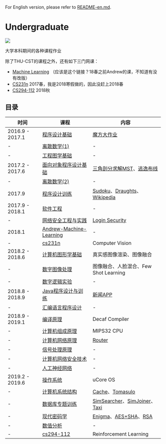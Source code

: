 For English version, please refer to [README-en.md](README-en.md).

# Undergraduate

![](https://img.shields.io/github/repo-size/Trinkle23897/Undergraduate.svg?style=flat)

大学本科期间的各种课程作业

除了THU-CST的课程之外，还有如下三门网课：

- [Machine Learning](https://zh.coursera.org/learn/machine-learning) （应该是这个链接？18春之前Andrew的课，不知道有没有改版）
- [CS231n](http://cs231n.stanford.edu/2017/) 2017春，我是2018寒假做的，因此没赶上2018春
- [CS294-112](http://rail.eecs.berkeley.edu/deeprlcourse/) 2018秋

## 目录

| 时间 | 课程                    | 内容 |
| ---- | ----------------------- | ---- |
| 2016.9 - 2017.1 | [程序设计基础](https://github.com/Trinkle23897/Undergraduate/tree/master/%E7%A8%8B%E5%BA%8F%E8%AE%BE%E8%AE%A1%E5%9F%BA%E7%A1%80) | [魔方大作业](https://github.com/Trinkle23897/Undergraduate/blob/master/%E7%A8%8B%E5%BA%8F%E8%AE%BE%E8%AE%A1%E5%9F%BA%E7%A1%80/%E5%A4%A7%E4%BD%9C%E4%B8%9A%E6%BA%90%E7%A0%81%E6%8F%90%E4%BA%A4/solve.cpp) |
| - | [离散数学(1)](https://github.com/Trinkle23897/Undergraduate/tree/master/%E7%A6%BB%E6%95%A3%E6%95%B0%E5%AD%A6(1)) | - |
| - | [工程图学基础](https://github.com/Trinkle23897/Undergraduate/tree/master/%E5%B7%A5%E7%A8%8B%E5%9B%BE%E5%AD%A6%E5%9F%BA%E7%A1%80) | - |
| 2017.2 - 2017.6 | [面向对象程序设计基础](https://github.com/Trinkle23897/Undergraduate/tree/master/%E9%9D%A2%E5%90%91%E5%AF%B9%E8%B1%A1%E7%A8%8B%E5%BA%8F%E8%AE%BE%E8%AE%A1%E5%9F%BA%E7%A1%80) | [三角剖分求解MST](https://github.com/Trinkle23897/Undergraduate/tree/master/%E9%9D%A2%E5%90%91%E5%AF%B9%E8%B1%A1%E7%A8%8B%E5%BA%8F%E8%AE%BE%E8%AE%A1%E5%9F%BA%E7%A1%80/IndividualProject/oop_individual_project_2017)、[逃逸布线](https://github.com/Trinkle23897/Undergraduate/tree/master/%E9%9D%A2%E5%90%91%E5%AF%B9%E8%B1%A1%E7%A8%8B%E5%BA%8F%E8%AE%BE%E8%AE%A1%E5%9F%BA%E7%A1%80/TeamProject) |
| - | [离散数学(2)](https://github.com/Trinkle23897/Undergraduate/tree/master/%E7%A6%BB%E6%95%A3%E6%95%B0%E5%AD%A6(2)/) | - |
| 2017.9 | [程序设计训练](https://github.com/Trinkle23897/Undergraduate/tree/master/%E7%A8%8B%E5%BA%8F%E8%AE%BE%E8%AE%A1%E8%AE%AD%E7%BB%83) | [Sudoku](https://github.com/Trinkle23897/sudoku-qt5)、[Draughts](https://github.com/Trinkle23897/draughts-qt5)、[Wikipedia](https://github.com/Trinkle23897/list%5C_of%5C_people) |
| 2017.9 - 2018.1 | [软件工程](https://github.com/Trinkle23897/Undergraduate/tree/master/%E8%BD%AF%E4%BB%B6%E5%B7%A5%E7%A8%8B) | - |
| - | [网络安全工程与实践](https://github.com/Trinkle23897/Undergraduate/tree/master/%E7%BD%91%E7%BB%9C%E5%AE%89%E5%85%A8%E5%B7%A5%E7%A8%8B%E4%B8%8E%E5%AE%9E%E8%B7%B5) | [Login Security](https://github.com/Trinkle23897/Undergraduate/tree/master/%E7%BD%91%E7%BB%9C%E5%AE%89%E5%85%A8%E5%B7%A5%E7%A8%8B%E4%B8%8E%E5%AE%9E%E8%B7%B5/%E5%A4%A7%E4%BD%9C%E4%B8%9A%EF%BC%88%E4%BA%8C%E9%80%89%E4%B8%80%EF%BC%89/exp4) |
| 2018.1 | [Andrew-Machine-Learning](https://github.com/Trinkle23897/ml/tree/master/Coursera) | - |
| - | [cs231n](https://github.com/Trinkle23897/ml/tree/master/cs231n) | Computer Vision |
| 2018.2 - 2018.6 | [计算机图形学基础](https://github.com/Trinkle23897/Computational-Graphics-THU-2018) | 真实感图像渲染、图像融合 |
| - | [数字图像处理](https://github.com/Trinkle23897/dip2018) | 图像融合、人脸混合、Few Shot Learning |
| - | [数字逻辑实验](https://github.com/Trinkle23897/Undergraduate/tree/master/%E6%95%B0%E5%AD%97%E9%80%BB%E8%BE%91%E5%AE%9E%E9%AA%8C) | - |
| 2018.8 - 2018.9 | [Java程序设计与训练](https://github.com/Trinkle23897/Undergraduate/tree/master/Java%E7%A8%8B%E5%BA%8F%E8%AE%BE%E8%AE%A1%E4%B8%8E%E8%AE%AD%E7%BB%83) | [新闻APP](https://github.com/Trinkle23897/simple-news-android-app) |
| - | [汇编语言程序设计](https://github.com/Trinkle23897/Undergraduate/tree/master/%E6%B1%87%E7%BC%96%E8%AF%AD%E8%A8%80%E7%A8%8B%E5%BA%8F%E8%AE%BE%E8%AE%A1) | - |
| 2018.9 - 2019.1 | [编译原理](https://github.com/Trinkle23897/decaf-complier) | Decaf Compiler |
| - | [计算机组成原理](https://github.com/Trinkle23897/mips32-cpu) | MIPS32 CPU |
| - | [计算机网络原理](https://github.com/Trinkle23897/Undergraduate/tree/master/%E8%AE%A1%E7%AE%97%E6%9C%BA%E7%BD%91%E7%BB%9C%E5%8E%9F%E7%90%86) | [Router](https://github.com/Trinkle23897/router/) |
| - | [信号处理原理](https://github.com/Trinkle23897/Undergraduate/tree/master/%E4%BF%A1%E5%8F%B7%E5%A4%84%E7%90%86%E5%8E%9F%E7%90%86) | - |
| - | [计算机网络安全技术](https://github.com/Trinkle23897/Undergraduate/tree/master/%E8%AE%A1%E7%AE%97%E6%9C%BA%E7%BD%91%E7%BB%9C%E5%AE%89%E5%85%A8%E6%8A%80%E6%9C%AF) | - |
| - | [人工神经网络](https://github.com/Trinkle23897/Artificial-Neural-Network-THU-2018) | - |
| 2019.2 - 2019.6 | [操作系统](https://github.com/Trinkle23897/os2019) | uCore OS |
| - | [计算机系统结构](https://github.com/Trinkle23897/Undergraduate/tree/master/%E8%AE%A1%E7%AE%97%E6%9C%BA%E7%B3%BB%E7%BB%9F%E7%BB%93%E6%9E%84) | [Cache](https://github.com/Trinkle23897/Undergraduate/tree/master/%E8%AE%A1%E7%AE%97%E6%9C%BA%E7%B3%BB%E7%BB%9F%E7%BB%93%E6%9E%84/cache)、[Tomasulo](https://github.com/Trinkle23897/Undergraduate/tree/master/%E8%AE%A1%E7%AE%97%E6%9C%BA%E7%B3%BB%E7%BB%9F%E7%BB%93%E6%9E%84/tomasulo) |
| - | [数据库专题训练](https://github.com/Trinkle23897/Undergraduate/tree/master/%E6%95%B0%E6%8D%AE%E5%BA%93%E4%B8%93%E9%A2%98%E8%AE%AD%E7%BB%83) | [SimSearcher](https://github.com/Trinkle23897/Undergraduate/tree/master/%E6%95%B0%E6%8D%AE%E5%BA%93%E4%B8%93%E9%A2%98%E8%AE%AD%E7%BB%83/SimSearcher)、[SimJoiner](https://github.com/Trinkle23897/Undergraduate/tree/master/%E6%95%B0%E6%8D%AE%E5%BA%93%E4%B8%93%E9%A2%98%E8%AE%AD%E7%BB%83/SimJoiner)、[Taxi](https://github.com/Trinkle23897/Undergraduate/tree/master/%E6%95%B0%E6%8D%AE%E5%BA%93%E4%B8%93%E9%A2%98%E8%AE%AD%E7%BB%83/Taxi) |
| - | [现代密码学](https://github.com/Trinkle23897/Undergraduate/tree/master/%E7%8E%B0%E4%BB%A3%E5%AF%86%E7%A0%81%E5%AD%A6) | [Enigma](https://github.com/Trinkle23897/Undergraduate/tree/master/%E7%8E%B0%E4%BB%A3%E5%AF%86%E7%A0%81%E5%AD%A6/Enigma)、[AES+SHA](https://github.com/Trinkle23897/Undergraduate/tree/master/%E7%8E%B0%E4%BB%A3%E5%AF%86%E7%A0%81%E5%AD%A6/AES%2BSHA)、[RSA](https://github.com/Trinkle23897/Undergraduate/tree/master/%E7%8E%B0%E4%BB%A3%E5%AF%86%E7%A0%81%E5%AD%A6/RSA) |
| - | [数值分析](https://github.com/Trinkle23897/Undergraduate/tree/master/%E6%95%B0%E5%80%BC%E5%88%86%E6%9E%90) | - |
| - | [cs294-112](https://github.com/Trinkle23897/CS294-112) | Reinforcement Learning |

